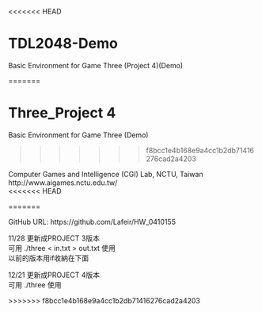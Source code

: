 <<<<<<< HEAD
# TDL2048-Demo
Basic Environment for Game Three (Project 4)(Demo)<br>

=======
# Three_Project 4
Basic Environment for Game Three (Demo)<br>
>>>>>>> f8bcc1e4b168e9a4cc1b2db71416276cad2a4203
<p>
Computer Games and Intelligence (CGI) Lab, NCTU, Taiwan
<br>
http://www.aigames.nctu.edu.tw/<br>
<<<<<<< HEAD
<p>
=======
<p>
<p>
GitHub URL:
https://github.com/Lafeir/HW_0410155
<p>
  
<p>
  11/28
  更新成PROJECT 3版本<br>
  可用 ./three < in.txt > out.txt 使用<br>
  以前的版本用if收納在下面<br>
<p>
  
<p>
  12/21
  更新成PROJECT 4版本<br>
  可用 ./three 使用<br>
<p>
>>>>>>> f8bcc1e4b168e9a4cc1b2db71416276cad2a4203
